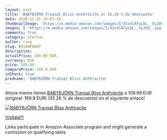 ```yaml
---
layout: post
title: 'BABYBJÖRN Transat Bliss Anthracite al 35.26 % de descuento'
date: 2020-11-25 15:07:29
thumbnailImage: 'https://m.media-amazon.com/images/I/41voCATyLbL._SL200_.jpg'
images: [ 'https://m.media-amazon.com/images/I/41voCATyLbL._SL200_.jpg' ]
comments: true
category: ofertas
author: ring
slug: B01N4F0A8P
description:
actualPrice: 109.99 EUR
currency: EUR
price: 109.99
comparePrice: 169.9 EUR
inStock: true
prodname: 'BABYBJÖRN Transat Bliss Anthracite'
---
```


Ahora mismo tienes [BABYBJÖRN Transat Bliss Anthracite](https://www.amazon.fr/dp/B01N4F0A8P/?tag=tolees0d-21) a 109.99 EUR (original: 169.9 EUR) (35.26 %  de descuento) en el siguiente enlace!

[![BABYBJÖRN Transat Bliss Anthracite](https://m.media-amazon.com/images/I/41voCATyLbL._SL200_.jpg)](https://www.amazon.fr/dp/B01N4F0A8P/?tag=tolees0d-21)

[Visítala!!!](https://www.amazon.fr/dp/B01N4F0A8P/?tag=tolees0d-21)

Links participate in Amazon Associate program and might generate a comission on qualifying sales
